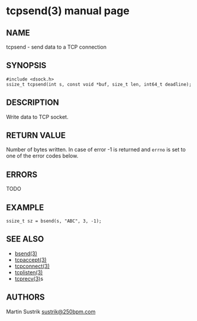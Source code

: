 # tcpsend(3) manual page

## NAME

tcpsend - send data to a TCP connection

## SYNOPSIS

```
#include <dsock.h>
ssize_t tcpsend(int s, const void *buf, size_t len, int64_t deadline);
```

## DESCRIPTION

Write data to TCP socket.

## RETURN VALUE

Number of bytes written. In case of error -1 is returned and `errno` is set to one of the error codes below.

## ERRORS

TODO

## EXAMPLE

```
ssize_t sz = bsend(s, "ABC", 3, -1);
```

## SEE ALSO

* [bsend(3)](bsend.html)
* [tcpaccept(3)](tcpaccept.html)
* [tcpconnect(3)](tcpconnect.html)
* [tcplisten(3)](tcplisten.html)
* [tcprecv(3)](tcprecv.html)s

## AUTHORS

Martin Sustrik <sustrik@250bpm.com>

